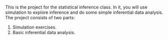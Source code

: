 This is the project for the statistical inference class. In it, you will use simulation to explore inference and do some simple inferential data analysis. The project consists of two parts:

1. Simulation exercises.
2. Basic inferential data analysis.
